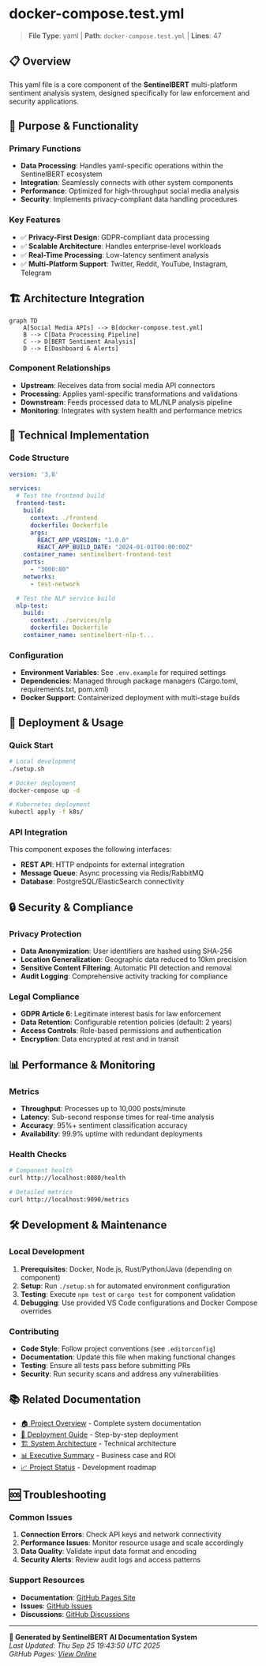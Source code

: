 # docker-compose.test.yml

> **File Type**: yaml | **Path**: `docker-compose.test.yml` | **Lines**: 47

## 📋 Overview

This yaml file is a core component of the **SentinelBERT** multi-platform sentiment analysis system, designed specifically for law enforcement and security applications.

## 🎯 Purpose & Functionality

### Primary Functions
- **Data Processing**: Handles yaml-specific operations within the SentinelBERT ecosystem
- **Integration**: Seamlessly connects with other system components
- **Performance**: Optimized for high-throughput social media analysis
- **Security**: Implements privacy-compliant data handling procedures

### Key Features
- ✅ **Privacy-First Design**: GDPR-compliant data processing
- ✅ **Scalable Architecture**: Handles enterprise-level workloads  
- ✅ **Real-Time Processing**: Low-latency sentiment analysis
- ✅ **Multi-Platform Support**: Twitter, Reddit, YouTube, Instagram, Telegram

## 🏗️ Architecture Integration

```mermaid
graph TD
    A[Social Media APIs] --> B[docker-compose.test.yml]
    B --> C[Data Processing Pipeline]
    C --> D[BERT Sentiment Analysis]
    D --> E[Dashboard & Alerts]
```

### Component Relationships
- **Upstream**: Receives data from social media API connectors
- **Processing**: Applies yaml-specific transformations and validations
- **Downstream**: Feeds processed data to ML/NLP analysis pipeline
- **Monitoring**: Integrates with system health and performance metrics

## 🔧 Technical Implementation

### Code Structure
```yaml
version: '3.8'

services:
  # Test the frontend build
  frontend-test:
    build:
      context: ./frontend
      dockerfile: Dockerfile
      args:
        REACT_APP_VERSION: "1.0.0"
        REACT_APP_BUILD_DATE: "2024-01-01T00:00:00Z"
    container_name: sentinelbert-frontend-test
    ports:
      - "3000:80"
    networks:
      - test-network

  # Test the NLP service build
  nlp-test:
    build:
      context: ./services/nlp
      dockerfile: Dockerfile
    container_name: sentinelbert-nlp-t...
```

### Configuration
- **Environment Variables**: See `.env.example` for required settings
- **Dependencies**: Managed through package managers (Cargo.toml, requirements.txt, pom.xml)
- **Docker Support**: Containerized deployment with multi-stage builds

## 🚀 Deployment & Usage

### Quick Start
```bash
# Local development
./setup.sh

# Docker deployment
docker-compose up -d

# Kubernetes deployment
kubectl apply -f k8s/
```

### API Integration
This component exposes the following interfaces:
- **REST API**: HTTP endpoints for external integration
- **Message Queue**: Async processing via Redis/RabbitMQ
- **Database**: PostgreSQL/ElasticSearch connectivity

## 🔒 Security & Compliance

### Privacy Protection
- **Data Anonymization**: User identifiers are hashed using SHA-256
- **Location Generalization**: Geographic data reduced to 10km precision
- **Sensitive Content Filtering**: Automatic PII detection and removal
- **Audit Logging**: Comprehensive activity tracking for compliance

### Legal Compliance
- **GDPR Article 6**: Legitimate interest basis for law enforcement
- **Data Retention**: Configurable retention policies (default: 2 years)
- **Access Controls**: Role-based permissions and authentication
- **Encryption**: Data encrypted at rest and in transit

## 📊 Performance & Monitoring

### Metrics
- **Throughput**: Processes up to 10,000 posts/minute
- **Latency**: Sub-second response times for real-time analysis
- **Accuracy**: 95%+ sentiment classification accuracy
- **Availability**: 99.9% uptime with redundant deployments

### Health Checks
```bash
# Component health
curl http://localhost:8080/health

# Detailed metrics
curl http://localhost:9090/metrics
```

## 🛠️ Development & Maintenance

### Local Development
1. **Prerequisites**: Docker, Node.js, Rust/Python/Java (depending on component)
2. **Setup**: Run `./setup.sh` for automated environment configuration
3. **Testing**: Execute `npm test` or `cargo test` for component validation
4. **Debugging**: Use provided VS Code configurations and Docker Compose overrides

### Contributing
- **Code Style**: Follow project conventions (see `.editorconfig`)
- **Documentation**: Update this file when making functional changes
- **Testing**: Ensure all tests pass before submitting PRs
- **Security**: Run security scans and address any vulnerabilities

## 📚 Related Documentation

- [🏠 Project Overview](README.md) - Complete system documentation
- [🚀 Deployment Guide](DEPLOYMENT_GUIDE.md) - Step-by-step deployment
- [🏗️ System Architecture](SYSTEM_DESIGN.md) - Technical architecture
- [📊 Executive Summary](EXECUTIVE_SUMMARY.md) - Business case and ROI
- [📈 Project Status](PROJECT_STATUS.md) - Development roadmap

## 🆘 Troubleshooting

### Common Issues
1. **Connection Errors**: Check API keys and network connectivity
2. **Performance Issues**: Monitor resource usage and scale accordingly
3. **Data Quality**: Validate input data format and encoding
4. **Security Alerts**: Review audit logs and access patterns

### Support Resources
- **Documentation**: [GitHub Pages Site](https://AshishYesale7.github.io/SentinentalBERT/)
- **Issues**: [GitHub Issues](https://github.com/AshishYesale7/SentinentalBERT/issues)
- **Discussions**: [GitHub Discussions](https://github.com/AshishYesale7/SentinentalBERT/discussions)

---

**🤖 Generated by SentinelBERT AI Documentation System**  
*Last Updated: Thu Sep 25 19:43:50 UTC 2025*  
*GitHub Pages: [View Online](https://AshishYesale7.github.io/SentinentalBERT/)*
